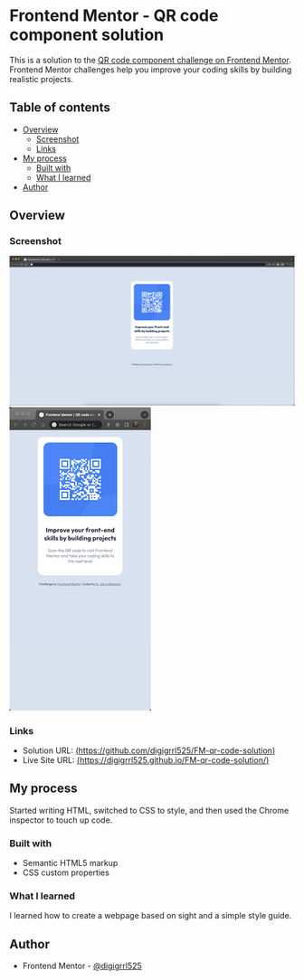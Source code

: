 # Frontend Mentor - QR code component solution

This is a solution to the [QR code component challenge on Frontend Mentor](https://www.frontendmentor.io/challenges/qr-code-component-iux_sIO_H). Frontend Mentor challenges help you improve your coding skills by building realistic projects. 

## Table of contents

- [Overview](#overview)
  - [Screenshot](#screenshot)
  - [Links](#links)
- [My process](#my-process)
  - [Built with](#built-with)
  - [What I learned](#what-i-learned)
- [Author](#author)

## Overview

### Screenshot

![Desktop](screenshots/Desktop.png)  
![Mobile](screenshots/Mobile.png)

### Links

- Solution URL: [(https://github.com/digigrrl525/FM-qr-code-solution)](https://github.com/digigrrl525/FM-qr-code-solution)
- Live Site URL: [(https://digigrrl525.github.io/FM-qr-code-solution/)](https://digigrrl525.github.io/FM-qr-code-solution/)

## My process

Started writing HTML, switched to CSS to style, and then used the Chrome inspector to touch up code.

### Built with

- Semantic HTML5 markup
- CSS custom properties

### What I learned

I learned how to create a webpage based on sight and a simple style guide.  


## Author

- Frontend Mentor - [@digigrrl525](https://www.frontendmentor.io/profile/digigrrl525)
